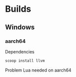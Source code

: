 # Builds

## Windows

### aarch64

Dependencies
```sh
scoop install llvm
```

Problem Lua needed on aarch64


<!--

cargo build --release --target=x86_64-pc-windows-msvc

cargo build --release --target=i686-pc-windows-msvc

cargo build --release --target=x86_64-pc-windows-gnu

cargo build --release --target=i686-pc-windows-gnu

cargo build --release --target=aarch64-pc-windows-msvc

-->
